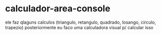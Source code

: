 # calculador-area-console

ele faz qlaguns calculos (triangulo, retangulo, quadrado, losango, circulo, trapezio)
posteriormente eu faco uma calculadora visual p/ calcular isso

